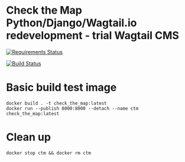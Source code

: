 # Check the Map Python/Django/Wagtail.io redevelopment - trial Wagtail CMS

[![Requirements Status](https://requires.io/github/asset-web/check_the_map/requirements.svg?branch=master)](https://requires.io/github/asset-web/check_the_map/requirements/?branch=master)

[![Build Status](https://travis-ci.org/asset-web/check_the_map.svg?branch=master)](https://travis-ci.org/asset-web/check_the_map)

# Basic build test image

    docker build . -t check_the_map:latest
    docker run --publish 8000:8000 --detach --name ctm check_the_map:latest

# Clean up

    docker stop ctm && docker rm ctm